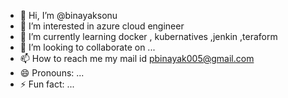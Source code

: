 - 👋 Hi, I’m @binayaksonu
- 👀 I’m interested in azure cloud engineer
- 🌱 I’m currently learning docker , kubernatives ,jenkin ,teraform
- 💞️ I’m looking to collaborate on ...
- 📫 How to reach me my mail id pbinayak005@gmail.com
- 😄 Pronouns: ...
- ⚡ Fun fact: ...

<!---
binayaksonu/binayaksonu is a ✨ special ✨ repository because its `README.md` (this file) appears on your GitHub profile.
You can click the Preview link to take a look at your changes.
--->
